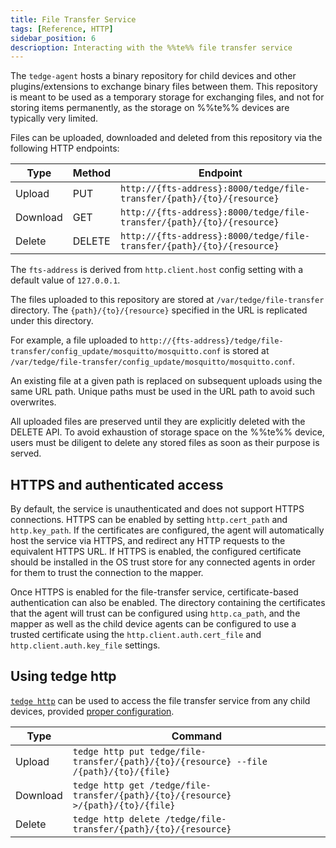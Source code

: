```yaml
---
title: File Transfer Service
tags: [Reference, HTTP]
sidebar_position: 6
descrioption: Interacting with the %%te%% file transfer service
---
```


The `tedge-agent` hosts a binary repository for child devices and other plugins/extensions to exchange binary files between them.
This repository is meant to be used as a temporary storage for exchanging files, and not for storing items permanently,
as the storage on %%te%% devices are typically very limited.

Files can be uploaded, downloaded and deleted from this repository via the following HTTP endpoints:

|Type|Method|Endpoint|
|----|------|--------|
|Upload|PUT|`http://{fts-address}:8000/tedge/file-transfer/{path}/{to}/{resource}`|
|Download|GET|`http://{fts-address}:8000/tedge/file-transfer/{path}/{to}/{resource}`|
|Delete|DELETE|`http://{fts-address}:8000/tedge/file-transfer/{path}/{to}/{resource}`|

The `fts-address` is derived from `http.client.host` config setting with a default value of `127.0.0.1`.

The files uploaded to this repository are stored at `/var/tedge/file-transfer` directory.
The `{path}/{to}/{resource}` specified in the URL is replicated under this directory.

For example, a file uploaded to `http://{fts-address}/tedge/file-transfer/config_update/mosquitto/mosquitto.conf`
is stored at `/var/tedge/file-transfer/config_update/mosquitto/mosquitto.conf`.

An existing file at a given path is replaced on subsequent uploads using the same URL path.
Unique paths must be used in the URL path to avoid such overwrites.

All uploaded files are preserved until they are explicitly deleted with the DELETE API.
To avoid exhaustion of storage space on the %%te%% device,
users must be diligent to delete any stored files as soon as their purpose is served.

## HTTPS and authenticated access
By default, the service is unauthenticated and does not support HTTPS connections.
HTTPS can be enabled by setting `http.cert_path` and `http.key_path`.
If the certificates are configured, the agent will automatically host the service via HTTPS, and redirect any
HTTP requests to the equivalent HTTPS URL.
If HTTPS is enabled, the configured certificate should be installed in the OS trust store for any connected agents
in order for them to trust the connection to the mapper.

Once HTTPS is enabled for the file-transfer service, certificate-based authentication can also be enabled.
The directory containing the certificates that the agent will trust can be configured using `http.ca_path`,
and the mapper as well as the child device agents can be configured to use a trusted certificate using the
`http.client.auth.cert_file` and `http.client.auth.key_file` settings.

## Using tedge http

[`tedge http`](../references/cli/tedge-http.md) can be used to access the file transfer service from any child devices,
provided [proper configuration](../references/cli/tedge-http.md#configuration).


|Type| Command                                                                               |
|----|---------------------------------------------------------------------------------------|
|Upload| `tedge http put tedge/file-transfer/{path}/{to}/{resource} --file /{path}/{to}/{file}` |
|Download| `tedge http get /tedge/file-transfer/{path}/{to}/{resource} >/{path}/{to}/{file}`     |
|Delete| `tedge http delete /tedge/file-transfer/{path}/{to}/{resource}`                       |
